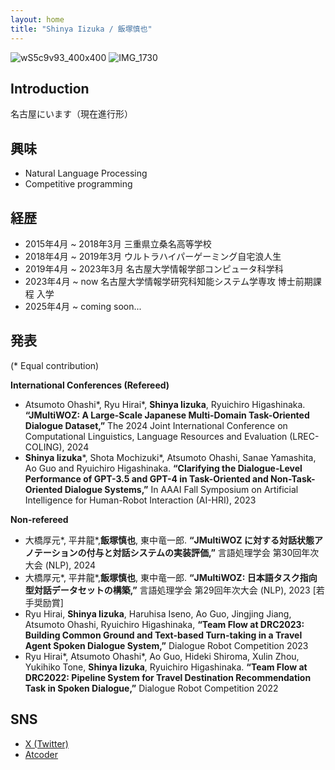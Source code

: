 ```yaml
---
layout: home
title: "Shinya Iizuka / 飯塚慎也"
---
```

![wS5c9v93_400x400](https://github.com/shinyaaa1003/shinyaaa1003.github.io/assets/109857419/b52d37e7-ff51-489d-a9db-1da903e21a2d)
![IMG_1730](https://github.com/user-attachments/assets/f68be76c-a90f-48d7-a2c7-77fa999dfd80)

## Introduction

名古屋にいます（現在進行形）

## 興味

- Natural Language Processing
- Competitive programming

## 経歴
- 2015年4月 ~ 2018年3月 三重県立桑名高等学校 
- 2018年4月 ~ 2019年3月 ウルトラハイパーゲーミング自宅浪人生
- 2019年4月 ~ 2023年3月 名古屋大学情報学部コンピュータ科学科 
- 2023年4月 ~ now 名古屋大学情報学研究科知能システム学専攻 博士前期課程 入学
- 2025年4月 ~ coming soon...

## 発表
(* Equal contribution)

**International Conferences (Refereed)**
- Atsumoto Ohashi*, Ryu Hirai*, **Shinya Iizuka**, Ryuichiro Higashinaka. **“JMultiWOZ: A Large-Scale Japanese Multi-Domain Task-Oriented Dialogue Dataset,”** The 2024 Joint International Conference on Computational Linguistics, Language Resources and Evaluation (LREC-COLING), 2024
- **Shinya Iizuka***, Shota Mochizuki*, Atsumoto Ohashi, Sanae Yamashita, Ao Guo and Ryuichiro Higashinaka. **“Clarifying the Dialogue-Level Performance of GPT-3.5 and GPT-4 in Task-Oriented and Non-Task-Oriented Dialogue Systems,”** In AAAI Fall Symposium on Artificial Intelligence for Human-Robot Interaction (AI-HRI), 2023

**Non-refereed**
- 大橋厚元*, 平井龍*,**飯塚慎也**, 東中竜一郎. **“JMultiWOZ に対する対話状態アノテーションの付与と対話システムの実装評価,”** 言語処理学会 第30回年次大会 (NLP), 2024
- 大橋厚元*, 平井龍*,**飯塚慎也**, 東中竜一郎. **“JMultiWOZ: 日本語タスク指向型対話データセットの構築,”** 言語処理学会 第29回年次大会 (NLP), 2023 [若手奨励賞]
- Ryu Hirai, **Shinya Iizuka**, Haruhisa Iseno, Ao Guo, Jingjing Jiang, Atsumoto Ohashi, Ryuichiro Higashinaka, **“Team Flow at DRC2023: Building Common Ground and Text-based Turn-taking in a Travel Agent Spoken Dialogue System,”** Dialogue Robot Competition 2023
- Ryu Hirai*, Atsumoto Ohashi*, Ao Guo, Hideki Shiroma, Xulin Zhou, Yukihiko Tone, **Shinya Iizuka**, Ryuichiro Higashinaka. **“Team Flow at DRC2022: Pipeline System for Travel Destination Recommendation Task in Spoken Dialogue,”** Dialogue Robot Competition 2022

## SNS
- [X (Twitter)](https://twitter.com/aynihs_04)
- [Atcoder](https://atcoder.jp/users/shinya04)
